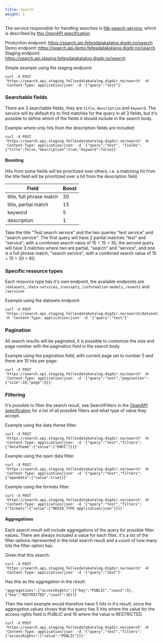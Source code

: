 ```yaml
---
title: Search
weight: 1
---
```


The service responsible for handling searches is [fdk-search-service](https://github.com/Informasjonsforvaltning/fdk-search-service), which is described by [this OpenAPI specification](https://raw.githubusercontent.com/Informasjonsforvaltning/fdk-search-service/main/openapi.yaml).

Production endpoint: <https://search.api.fellesdatakatalog.digdir.no/search>
Demo endpoint: <https://search.api.demo.fellesdatakatalog.digdir.no/search>
Staging endpoint: <https://search.api.staging.fellesdatakatalog.digdir.no/search>

Simple example using the staging endpoint:
```Shell
curl -X POST 'https://search.api.staging.fellesdatakatalog.digdir.no/search' -H 'Content-Type: application/json' -d '{"query":"test"}'
```

### Searchable fields

There are 3 searchable fields, they are `title`, `description` and `keyword`. The service will by default try to find matches for the query in all 3 fields, but it's possible to define which of the fields it should include in the search body.

Example where only hits from the description fields are included:
```Shell
curl -X POST 'https://search.api.staging.fellesdatakatalog.digdir.no/search' -H 'Content-Type: application/json' -d '{"query":"test", "fields": {"title":false,"description":true,"keyword":false}}'
```

#### Boosting

Hits from some fields will be prioritized over others, i.e. a matching hit from the title field will be prioritized over a hit from the description field.

| Field | Boost |
| ------ | ------ |
| title, full phrase match | 30 |
| title, partial match | 15 |
| keyword | 5 |
| description | 1 |

Take the title "Test search service" and the two queries "test service" and "search service". The first query will have 2 partial matches "test" and "service", with a combined search value of 15 + 15 = 30, the second query will have 3 matches where two are partial, "search" and "service", and one is a full phrase match, "search service", with a combined search value of 15 + 15 + 30 = 60.

### Specific resource types

Each resource type has it's own endpoint, the available endpoints are `/datasets`, `/data-services`, `/concepts`, `/information-models`, `/events` and `/services`

Example using the datasets endpoint:
```Shell
curl -X POST 'https://search.api.staging.fellesdatakatalog.digdir.no/search/datasets' -H 'Content-Type: application/json' -d '{"query":"test"}'
```

### Pagination

All search results will be paginated, it is possible to customize the size and page number with the pagination field in the search body.

Example using the pagination field, with current page set to number 5 and there are 10 hits per page:
```Shell
curl -X POST 'https://search.api.staging.fellesdatakatalog.digdir.no/search' -H 'Content-Type: application/json' -d '{"query":"test","pagination":{"size":10,"page":5}}'
```

### Filtering

It's possible to filter the search result, see SearchFilters in the [OpenAPI specification](https://raw.githubusercontent.com/Informasjonsforvaltning/fdk-search-service/main/openapi.yaml) for a list of all possible filters and what type of value they accept.

Example using the data theme filter:
```Shell
curl -X POST 'https://search.api.staging.fellesdatakatalog.digdir.no/search' -H 'Content-Type: application/json' -d '{"query":"test","filters":{"dataTheme":{"value":["ENVI"]}}}'
```

Example using the open data filter:
```Shell
curl -X POST 'https://search.api.staging.fellesdatakatalog.digdir.no/search' -H 'Content-Type: application/json' -d '{"query":"test","filters":{"openData":{"value":true}}}'
```

Example using the formats filter:
```Shell
curl -X POST 'https://search.api.staging.fellesdatakatalog.digdir.no/search' -H 'Content-Type: application/json' -d '{"query":"test","filters":{"formats":{"value":["MEDIA_TYPE application/json"]}}}'
```

#### Aggregations

Each search result will include aggregations of the query for possible filter values. There are always included a value for each filter, it's a list of the filter options represented in the total search result and a count of how many hits the filter option has.

Given that this search:
```Shell
curl -X POST 'https://search.api.staging.fellesdatakatalog.digdir.no/search' -H 'Content-Type: application/json' -d '{"query":"test"}'
```
Has this as the aggregation in the result:
```
"aggregations":{"accessRights":[{"key":"PUBLIC","count":5},{"key":"RESTRICTED","count":16}]}
```

Then the next example would therefore have 5 hits in it's result, since the aggregation values shows that the query has 5 hits where the value for the access rights field is PUBLIC and 16 where the value is RESTRICTED.
```Shell
curl -X POST 'https://search.api.staging.fellesdatakatalog.digdir.no/search' -H 'Content-Type: application/json' -d '{"query":"test","filters":{"accessRights":{"value":"PUBLIC"}}}'
```
